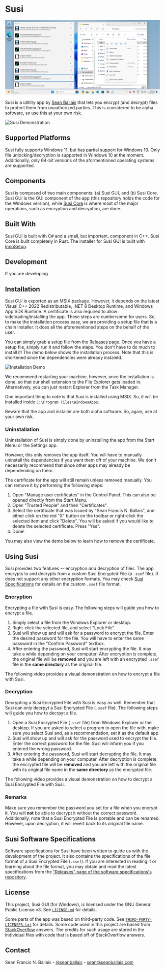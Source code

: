 # Susi

![A screenshot of Susi.](docs/screenshots/app-screenshot.png)

Susi is a utitlity app by [Sean Ballais](https://seanballais.com) that lets you encrypt (and decrypt) files to protect them from unauthorized parties. This is considered to be alpha software, so use this at your own risk.

![Susi Demonstration](docs/app-demo.gif)

## Supported Platforms
Susi fully supports Windows 11, but has partial support for Windows 10. Only file unlocking/decryption is supported in Windows 10 at the moment. Additionally, only 64-bit versions of the aformentioned operating systems are supported.

## Components
Susi is composed of two main components: (a) Susi GUI, and (b) Susi Core. Susi GUI is the GUI component of the app (this repository holds the code for the Windows version), while [Susi Core](https://github.com/seanballais/susi-core) is where most of the major operations, such as encryption and decryption, are done.

## Built With
Susi GUI is built with C# and a small, but important, component in C++. Susi Core is built completely in Rust. The installer for Susi GUI is built with [InnoSetup](https://jrsoftware.org/isinfo.php).

## Development
If you are developing 

## Installation
Susi GUI is exported as an MSIX package. However, it depends on the latest Visual C++ 2022 Redistributable, .NET 8 Desktop Runtime, and Windows App SDK Runtime. A certificate is also required to allow sideloading/installing the app. These steps are cumbersome for users. So, to make the installation process easy, we are providing a setup file that is a chain installer. It does all the aforementioned steps on the behalf of the user.

You can simply grab a setup file from the [Releases](https://github.com/seanballais/susi-gui-windows/releases) page. Once you have a setup file, simply run it and follow the steps. You don't have to do much to install it! The demo below shows the installation process. Note that this is shortened since the dependencies were already instaleld.

![Installation Demo](docs/app-installation-demo.gif)

We recommend restarting your machine, however, once the installation is done, so that our shell extension to the File Explorer gets loaded in. Alternatively, you can just restart Explorer from the Task Manager.

One important thing to note is that Susi is installed using MSIX. So, it will be installed inside `C:\Program Files\WindowsApps`.

Beware that the app and installer are both alpha software. So, again, use at your own risk.

### Uninstallation
Uninstallation of Susi is simply done by uninstalling the app from the Start Menu or the Settings app.



However, this only removes the app itself. You will have to manually uninstall the dependencies if you want them off of your machine. We don't necessarily recommend that since other apps may already be dependending on them.

The certificate for the app will still remain unless removed manually. You can remove it by performing the following steps:

1. Open "Manage user certificates" in the Control Panel. This can also be opened directly from the Start Menu.
2. Open "Trusted People" and then "Certificates".
3. Select the certificate that was issued by "Sean Francis N. Ballais", and either click on the red "X" button on the toolbar or right-click the selected item and click "Delete". You will be asked if you would like to delete the selected certificate. Press "Yes".
4. Done!

You may also view the demo below to learn how to remove the certificate.



## Using Susi
Susi provides two features -- encryption _and_ decryption of files. The app encrypts to and decrypts from a custom Susi Encrypted File (a `.ssef` file). It does not support any other encryption formats. You may check [Susi Specifications](#susi-specifications) for details on the custom `.ssef` file format.

### Encryption
Encrypting a file with Susi is easy. The following steps will guide you how to encrypt a file.

1. Simply select a file from the Windows Explorer or desktop.
2. Right-click the selected file, and select "Lock File".
3. Susi will show up and will ask for a password to encrypt the file. Enter the desired password for the file. You will have to enter the same password in the "Confirm Password" textbox.
4. After entering the password, Susi will start encrypting the file. It may take a while depending on your computer. After encryption is complete, the original file will be **removed** and you are left with an encrypted `.ssef` file in the **same directory** as the original file.

The following video provides a visual demonstration on how to encrypt a file with Susi.



### Decryption
Decrypting a Susi Encrypted File with Susi is easy as well. Remember that Susi can only decrpyt a Susi Encrypted File (`.ssef` file). The following steps will guide you how to decrpyt a file.

1. Open a Susi Encrypted File (`.ssef` file) from Windows Explorer or the desktop. If you are asked to select a program to open the file with, make sure you select Susi and, as a recommendation, set it as the default app.
2. Susi will show up and will ask for the password used to encrypt the file. Enter the correct password for the file. Susi will inform you if you entered the wrong password.
3. After entering the password, Susi will start decrypting the file. It may take a while depending on your computer. After decryption is complete, the encrypted file will be **removed** and you are left with the original file with its original file name in the **same directory** as the encrypted file.

The following video provides a visual demonstration on how to decrypt a Susi Encrypted File with Susi.



### Remarks
Make sure you remember the password you set for a file when you encrypt it. You will **not** be able to decrypt it without the correct password. Additionally, note that a Susi Encrypted File is portable and can be renamed. However, upon decryption, it will revert back to its original file name.

## Susi Software Specifications
Software specifications for Susi have been written to guide us with the development of the project. It also contains the specifications of the file format of a Susi Encrypted File (`.ssef`). If you are interested in reading it or learning about the file format, you may obtain and read the latest specifications from the ["Releases" page of the software specifications's repository](https://github.com/seanballais/susi-software-specs/releases).

## License
This project, Susi GUI (for Windows), is licensed under the GNU General Public License v3. See [`LICENSE.md`](/LICENSE.md) for details.

Some parts of the app was based on third-party code. See [`THIRD-PARTY-LICENSES.txt`](/THIRD-PARTY-LICENSES.txt) for details. Some code used in this project are based from [StackOverflow](https://stackoverflow.com) answers. The credits for such usage are stored in the individual files with code that is based off of StackOverflow answers.

## Contact
Sean Francis N. Ballais - [@seanballais](https://twitter.com/seanballais) - [sean@seanballais.com](mailto:sean@seanballais.com)
